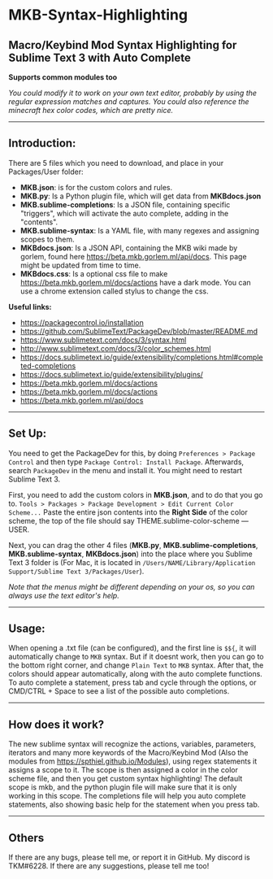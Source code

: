 # MKB-Syntax-Highlighting
## Macro/Keybind Mod Syntax Highlighting for Sublime Text 3 with Auto Complete

**Supports common modules too**

*You could modify it to work on your own text editor, probably by using the regular expression matches and captures. You could also reference the minecraft hex color codes, which are pretty nice.*

---

## Introduction:

There are 5 files which you need to download, and place in your Packages/User folder: 
- **MKB.json**: is for the custom colors and rules.
- **MKB.py**: Is a Python plugin file, which will get data from **MKBdocs.json** 
- **MKB.sublime-completions**:  Is a JSON file, containing specific "triggers", which will activate the auto complete, adding in the "contents". 
- **MKB.sublime-syntax**: Is a YAML file, with many regexes and assigning scopes to them.
- **MKBdocs.json**: Is a JSON API, containing the MKB wiki made by gorlem, found here https://beta.mkb.gorlem.ml/api/docs. This page might be updated from time to time. 
- **MKBdocs.css**: Is a optional css file to make https://beta.mkb.gorlem.ml/docs/actions have a dark mode. You can use a chrome extension called stylus to change the css. 

**Useful links:**
- https://packagecontrol.io/installation
- https://github.com/SublimeText/PackageDev/blob/master/README.md
- https://www.sublimetext.com/docs/3/syntax.html
- http://www.sublimetext.com/docs/3/color_schemes.html
- https://docs.sublimetext.io/guide/extensibility/completions.html#completed-completions
- https://docs.sublimetext.io/guide/extensibility/plugins/
- https://beta.mkb.gorlem.ml/docs/actions
- https://beta.mkb.gorlem.ml/docs/actions
- https://beta.mkb.gorlem.ml/api/docs

---

## Set Up: 

You need to get the PackageDev for this, by doing `Preferences > Package Control` and then type `Package Control: Install Package`. Afterwards, search `PackageDev` in the menu and install it. You might need to restart Sublime Text 3. 

First, you need to add the custom colors in **MKB.json**, and to do that you go to. `Tools > Packages > Package Development > Edit Current Color Scheme...` Paste the entire json contents into the **Right Side** of the color scheme, the top of the file should say THEME.sublime-color-scheme — USER. 

Next, you can drag the other 4 files (**MKB.py**, **MKB.sublime-completions**, **MKB.sublime-syntax**, **MKBdocs.json**) into the place where you Sublime Text 3 folder is (For Mac, it is located in `/Users/NAME/Library/Application Support/Sublime Text 3/Packages/User`).

*Note that the menus might be different depending on your os, so you can always use the text editor's help.*

---

## Usage:

When opening a .txt file (can be configured), and the first line is `$${`, it will automatically change to `MKB` syntax. But if it doesnt work, then you can go to the bottom right corner, and change `Plain Text` to `MKB` syntax. After that, the colors should appear automatically, along with the auto complete functions. To auto complete a statement, press tab and cycle through the options, or CMD/CTRL + Space to see a list of the possible auto completions. 

---

## How does it work?

The new sublime syntax will recognize the actions, variables, parameters, iterators and many more keywords of the Macro/Keybind Mod (Also the modules from https://spthiel.github.io/Modules), using regex statements it assigns a scope to it. The scope is then assigned a color in the color scheme file, and then you get custom syntax highlighting! The default scope is mkb, and the python plugin file will make sure that it is only working in this scope. The completions file will help you auto complete statements, also showing basic help for the statement when you press tab. 

---

## Others

If there are any bugs, please tell me, or report it in GitHub. My discord is TKM#6228. If there are any suggestions, please tell me too! 
